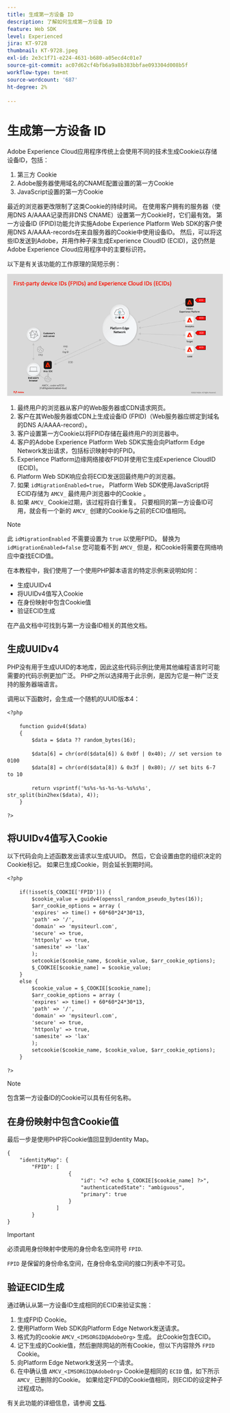 ```yaml
---
title: 生成第一方设备 ID
description: 了解如何生成第一方设备 ID
feature: Web SDK
level: Experienced
jira: KT-9728
thumbnail: KT-9728.jpeg
exl-id: 2e3c1f71-e224-4631-b680-a05ecd4c01e7
source-git-commit: ac07d62cf4bfb6a9a8b383bbfae093304d008b5f
workflow-type: tm+mt
source-wordcount: '687'
ht-degree: 2%

---
```


# 生成第一方设备 ID

Adobe Experience Cloud应用程序传统上会使用不同的技术生成Cookie以存储设备ID，包括：

1. 第三方 Cookie
1. Adobe服务器使用域名的CNAME配置设置的第一方Cookie
1. JavaScript设置的第一方Cookie

最近的浏览器更改限制了这类Cookie的持续时间。 在使用客户拥有的服务器（使用DNS A/AAAA记录而非DNS CNAME）设置第一方Cookie时，它们最有效。 第一方设备ID (FPID)功能允许实施Adobe Experience Platform Web SDK的客户使用DNS A/AAAA-records在来自服务器的Cookie中使用设备ID。 然后，可以将这些ID发送到Adobe，并用作种子来生成Experience CloudID (ECID)，这仍然是Adobe Experience Cloud应用程序中的主要标识符。

以下是有关该功能的工作原理的简短示例：

![第一方设备ID (FPID)和Experience CloudID (ECID)](../assets/kt-9728.png)

1. 最终用户的浏览器从客户的Web服务器或CDN请求网页。
1. 客户在其Web服务器或CDN上生成设备ID (FPID)（Web服务器应绑定到域名的DNS A/AAAA-record）。
1. 客户设置第一方Cookie以将FPID存储在最终用户的浏览器中。
1. 客户的Adobe Experience Platform Web SDK实施会向Platform Edge Network发出请求，包括标识映射中的FPID。
1. Experience Platform边缘网络接收FPID并使用它生成Experience CloudID (ECID)。
1. Platform Web SDK响应会将ECID发送回最终用户的浏览器。
1. 如果 `idMigrationEnabled=true`， Platform Web SDK使用JavaScript将ECID存储为 `AMCV_` 最终用户浏览器中的Cookie 。
1. 如果 `AMCV_` Cookie过期，该过程将自行重复。 只要相同的第一方设备ID可用，就会有一个新的 `AMCV_` 创建的Cookie与之前的ECID值相同。

>[!NOTE]
>
>此 `idMigrationEnabled` 不需要设置为 `true` 以使用FPID。 替换为 `idMigrationEnabled=false` 您可能看不到 `AMCV_` 但是，和Cookie将需要在网络响应中查找ECID值。


在本教程中，我们使用了一个使用PHP脚本语言的特定示例来说明如何：

* 生成UUIDv4
* 将UUIDv4值写入Cookie
* 在身份映射中包含Cookie值
* 验证ECID生成

在产品文档中可找到与第一方设备ID相关的其他文档。

## 生成UUIDv4

PHP没有用于生成UUID的本地库，因此这些代码示例比使用其他编程语言时可能需要的代码示例更加广泛。 PHP之所以选择用于此示例，是因为它是一种广泛支持的服务器端语言。


调用以下函数时，会生成一个随机的UUID版本4：

```
<?php
    
    function guidv4($data)
    {
        $data = $data ?? random_bytes(16);

        $data[6] = chr(ord($data[6]) & 0x0f | 0x40); // set version to 0100
        $data[8] = chr(ord($data[8]) & 0x3f | 0x80); // set bits 6-7 to 10

        return vsprintf('%s%s-%s-%s-%s-%s%s%s', str_split(bin2hex($data), 4));
    }

?>
```

## 将UUIDv4值写入Cookie

以下代码会向上述函数发出请求以生成UUID。 然后，它会设置由您的组织决定的Cookie标记。 如果已生成Cookie，则会延长到期时间。

```
<?php

    if(!isset($_COOKIE['FPID'])) {
        $cookie_value = guidv4(openssl_random_pseudo_bytes(16));        
        $arr_cookie_options = array (
        'expires' => time() + 60*60*24*30*13,
        'path' => '/',
        'domain' => 'mysiteurl.com',
        'secure' => true,
        'httponly' => true,
        'samesite' => 'lax'
        );
        setcookie($cookie_name, $cookie_value, $arr_cookie_options);
        $_COOKIE[$cookie_name] = $cookie_value;
    }
    else {
        $cookie_value = $_COOKIE[$cookie_name];
        $arr_cookie_options = array (
        'expires' => time() + 60*60*24*30*13,
        'path' => '/',
        'domain' => 'mysiteurl.com',
        'secure' => true,
        'httponly' => true,
        'samesite' => 'lax'
        );
        setcookie($cookie_name, $cookie_value, $arr_cookie_options);
    }

?>
```

>[!NOTE]
>
>包含第一方设备ID的Cookie可以具有任何名称。

## 在身份映射中包含Cookie值

最后一步是使用PHP将Cookie值回显到Identity Map。


```
{
    "identityMap": {
        "FPID": [
                    {
                        "id": "<? echo $_COOKIE[$cookie_name] ?>",
                        "authenticatedState": "ambiguous",
                        "primary": true
                    }
                ]
        }
}
```

>[!IMPORTANT]
>
>必须调用身份映射中使用的身份命名空间符号 `FPID`.
>
> `FPID` 是保留的身份命名空间，在身份命名空间的接口列表中不可见。


## 验证ECID生成

通过确认从第一方设备ID生成相同的ECID来验证实施：

1. 生成FPID Cookie。
1. 使用Platform Web SDK向Platform Edge Network发送请求。
1. 格式为的cookie `AMCV_<IMSORGID@AdobeOrg>` 生成。 此Cookie包含ECID。
1. 记下生成的Cookie值，然后删除网站的所有Cookie，但以下内容除外 `FPID` Cookie。
1. 向Platform Edge Network发送另一个请求。
1. 在中确认值 `AMCV_<IMSORGID@AdobeOrg>` Cookie是相同的 `ECID` 值，如下所示 `AMCV_` 已删除的Cookie。 如果给定FPID的Cookie值相同，则ECID的设定种子过程成功。

有关此功能的详细信息，请参阅 [文档](https://experienceleague.adobe.com/docs/experience-platform/edge/identity/first-party-device-ids.html).
